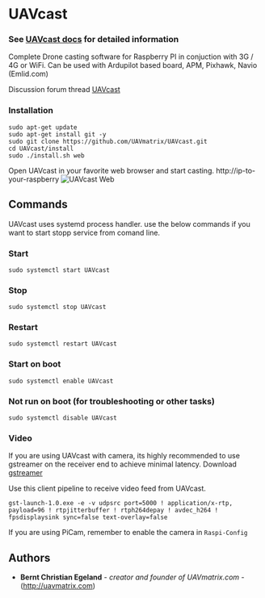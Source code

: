 # UAVcast

### See [UAVcast docs](http://uavcast.uavmatrix.com) for detailed information
Complete Drone casting software for Raspberry PI in conjuction with 3G / 4G or WiFi. Can be used with Ardupilot based board, APM, Pixhawk, Navio (Emlid.com)

Discussion forum thread
[UAVcast](http://uavmatrix.com/d/5110-UAVcast-Casting-software-for-Raspberry-PI-Supports-3G-4G-WiFi)


### Installation

```
sudo apt-get update
sudo apt-get install git -y
sudo git clone https://github.com/UAVmatrix/UAVcast.git
cd UAVcast/install
sudo ./install.sh web
```

Open UAVcast in your favorite web browser and start casting. http://ip-to-your-raspberry
![UAVcast Web](http://uavmatrix.com/assets/files/2017-10-17/1508203664-0-2017-10-17-03-25-35.png)

## Commands
UAVcast uses systemd process handler. use the below commands if you want to start stopp service from comand line.

### Start
```sudo systemctl start UAVcast```

### Stop
```sudo systemctl stop UAVcast```

### Restart
```sudo systemctl restart UAVcast```

### Start on boot 
```sudo systemctl enable UAVcast```

### Not run on boot (for troubleshooting or other tasks)
```sudo systemctl disable UAVcast```


 
### Video
If you are using UAVcast with camera, its highly recommended to use gstreamer on the receiver end to achieve minimal latency.
Download [gstreamer](https://gstreamer.freedesktop.org/download/)

Use this client pipeline to receive video feed from UAVcast.

``` 
gst-launch-1.0.exe -e -v udpsrc port=5000 ! application/x-rtp, payload=96 ! rtpjitterbuffer ! rtph264depay ! avdec_h264 ! fpsdisplaysink sync=false text-overlay=false 
```

If you are using PiCam, remember to enable the camera in ```Raspi-Config```

## Authors

* **Bernt Christian Egeland** - *creator and founder of UAVmatrix.com* - (http://uavmatrix.com)
